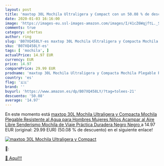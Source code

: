 ```yaml
---
layout: post
title: 'maxtop 30L Mochila Ultraligera y Compact con un 50.08 % de descuento'
date: 2020-01-03 16:16:00
image: 'https://images-eu.ssl-images-amazon.com/images/I/41cZ6WqjftL._SL200_.jpg'
comments: true
category: ofertas
author: ring
slug: 'B07XQ458LY-es maxtop 30L Mochila Ultraligera y Compacta Mochila Plegable...'
sku: 'B07XQ458LY-es'
tags: [ 'mochila', ]
actualPrice: 14.97 EUR
currency: EUR
price: 14.97
comparePrice: 29.99 EUR
prodname: 'maxtop 30L Mochila Ultraligera y Compacta Mochila Plegable Resistente al Agua para Hombres Mujeres Niños Acampar al Aire Libre Senderismo Mochila de Viaje Práctica Duradera  Negro   Negro '
country: 'es'
flag: '🇪🇸'
brand: ''
buyurl: 'https://www.amazon.es/dp/B07XQ458LY/?tag=tolees-21'
descuento: '50.08'
average: '14.97'
---
```


En este momento está [maxtop 30L Mochila Ultraligera y Compacta Mochila Plegable Resistente al Agua para Hombres Mujeres Niños Acampar al Aire Libre Senderismo Mochila de Viaje Práctica Duradera  Negro   Negro ](https://www.amazon.es/dp/B07XQ458LY/?tag=tolees-21) a 14.97 EUR (original: 29.99 EUR) (50.08 %  de descuento) en el siguiente enlace!

[![maxtop 30L Mochila Ultraligera y Compact](https://images-eu.ssl-images-amazon.com/images/I/41cZ6WqjftL._SL200_.jpg)](https://www.amazon.es/dp/B07XQ458LY/?tag=tolees-21)

🔎:


[🛒 Aquí!!!](https://www.amazon.es/dp/B07XQ458LY/?tag=tolees-21)

